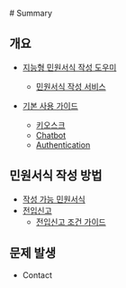 ‌# Summary

## 개요
* [지능형 민원서식 작성 도우미](index/README.md)
    * [민원서식 작성 서비스](index/page1-1.md)

* [기본 사용 가이드](basic-info/README.md)
	* [키오스크](basic-info/kiosk.md)
	* [Chatbot](basic-info/Chatbot.md)
    * [Authentication](basic-info/Authentication.md)

## 민원서식 작성 방법
* [작성 가능 민원서식](forms/README.md)
* [전입신고](how-to.md)
	* [전입신고 조건 가이드](guide.md)

## 문제 발생
* Contact